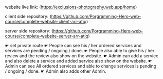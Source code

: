 website live link: (https://exclusions-photography.web.app/home)

client side repository: (https://github.com/Porgramming-Hero-web-course/complete-website-client-arr-atiq)

server side repository: (https://github.com/Porgramming-Hero-web-course/complete-website-server-arr-atiq)

☛ set private route
☛ People can see his / her ordered services and services are pending / ongoing / done.
☛ People also able to give his / her review and the review also show on the website.
☛ Admin can add a service and also delete a service and added service also show on the website.
☛ Admin can see All ordered services and able to change services is pending / ongoing / done.
☛ Admin also adds other Admin.
